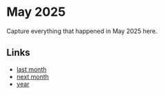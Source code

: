 # May 2025

Capture everything that happened in May 2025 here.

## Links
- [last month](calendar/months/2025-04.md)
- [next month](calendar/months/2025-06.md)
- [year](calendar/years/2025.md)
